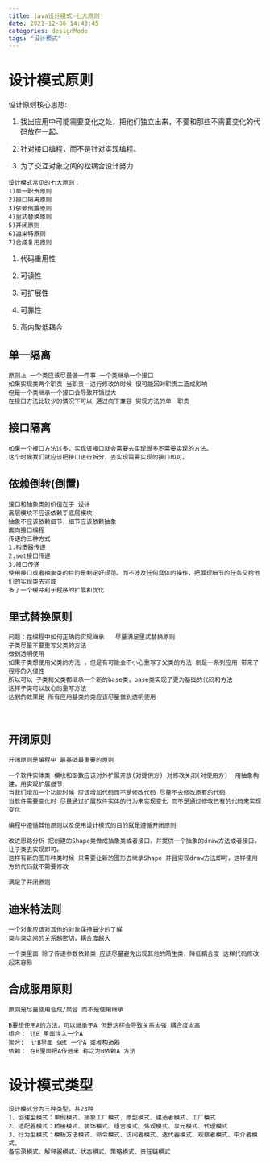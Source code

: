 ```yaml
---
title: java设计模式-七大原则
date: 2021-12-06 14:43:45
categories: designMode
tags: "设计模式"
---
```

#  设计模式原则

设计原则核心思想:

1. 找出应用中可能需要变化之处，把他们独立出来，不要和那些不需要变化的代码放在一起。

2.  针对接口编程，而不是针对实现编程。

3. 为了交互对象之间的松耦合设计努力  

```
设计模式常见的七大原则：
1)单一职责原则
2)接口隔离原则
3)依赖倒置原则
4)里式替换原则
5)开闭原则
6)迪米特原则
7)合成复用原则
```

1. 代码重用性

2. 可读性

3. 可扩展性

4. 可靠性

5. 高内聚低耦合




## 单一隔离

```
原则上 一个类应该尽量做一件事 一个类继承一个接口 
如果实现类两个职责 当职责一进行修改的时候 很可能回对职责二造成影响
但是一个类继承一个接口会导致开销过大
在接口方法比较少的情况下可以 通过向下兼容 实现方法的单一职责
```



## 接口隔离

```
如果一个接口方法过多，实现该接口就会需要去实现很多不需要实现的方法。
这个时候我们就应该把接口进行拆分，去实现需要实现的接口即可。
```



## 依赖倒转(倒置)

```
接口和抽象类的价值在于 设计
高层模块不应该依赖于底层模块
抽象不应该依赖细节，细节应该依赖抽象
面向接口编程
传递的三种方式
1.构造器传递
2.set接口传递
3.接口传递
使用接口或者抽象类的目的是制定好规范。而不涉及任何具体的操作，把展现细节的任务交给他们的实现类去完成
多了一个缓冲利于程序的扩展和优化

```



## 里式替换原则

```
问题：在编程中如何正确的实现继承   尽量满足里式替换原则 
子类尽量不要重写父类的方法
做到透明使用 
如果子类想使用父类的方法 ，但是有可能会不小心重写了父类的方法 倒是一系列应用 带来了程序的入侵性
所以可以 子类和父类都继承一个新的base类，base类实现了更为基础的代码和方法
这样子类可以放心的重写方法
达到的效果是 所有应用基类的类应该尽量做到透明使用

```

​	

## 开闭原则

```
开闭原则是编程中 最基础最重要的原则

一个软件实体类 模块和函数应该对外扩展开放(对提供方) 对修改关闭(对使用方)  用抽象构建，用实现扩展细节
当我们增加一个功能时候 应该增加代码而不是修改代码 尽量不去修改原有的代码 
当软件需要变化时 尽量通过扩展软件实体的行为来实现变化 而不是通过修改已有的代码来实现变化

编程中遵循其他原则以及使用设计模式的目的就是遵循开闭原则

改进思路分析 把创建的Shape类做成抽象类或者接口，并提供一个抽象的draw方法或者接口，让子类去实现即可。
这样有新的图形种类时候 只需要让新的图形去继承Shape 并且实现draw方法即可，这样使用方的代码就不需要修改

满足了开闭原则
```



## 迪米特法则

```
一个对象应该对其他的对象保持最少的了解
类与类之间的关系越密切，耦合度越大

一个类里面 除了传递参数依赖类 应该尽量避免出现其他的陌生类，降低耦合度 这样代码修改起来容易
```



## 合成服用原则

```
原则是尽量使用合成/聚合 而不是使用继承

B要想使用A的方法，可以继承于A 但是这样会导致关系太强 耦合度太高
组合： 让B 里面注入一个A 
聚合:  让B里面 set 一个A 或者构造器
依赖： 在B里面把A传进来 称之为B依赖A 方法
```



# 设计模式类型

```
设计模式分为三种类型，共23种
1、创建型模式：单例模式、抽象工厂模式、原型模式、建造者模式、工厂模式
2、适配器模式：桥接模式、装饰模式、组合模式、外观模式、享元模式、代理模式
3、行为型模式：模板方法模式、命令模式、访问者模式、迭代器模式、观察者模式、中介者模式、
备忘录模式、解释器模式、状态模式、策略模式、责任链模式
```